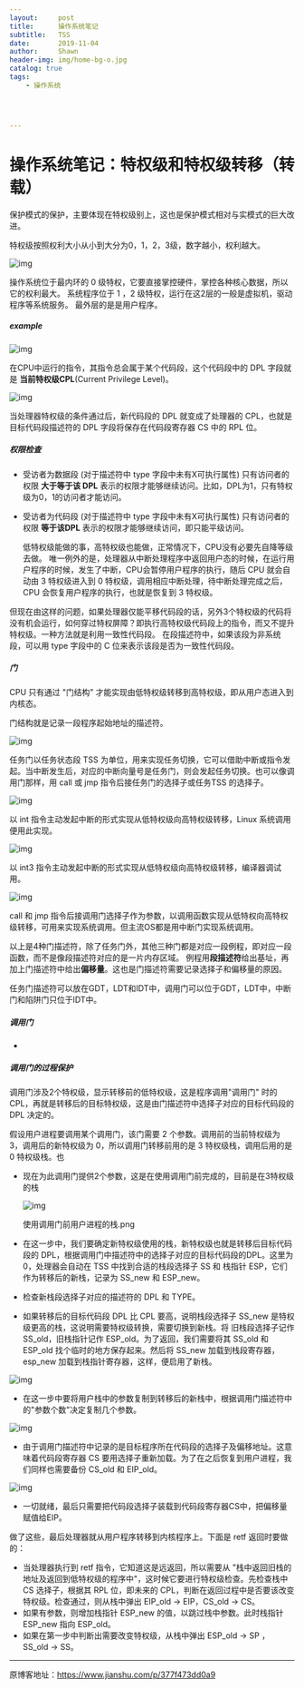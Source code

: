 ```yaml
---
layout:     post
title:      操作系统笔记
subtitle:   TSS
date:       2019-11-04
author:     Shawn
header-img: img/home-bg-o.jpg
catalog: true
tags:
    - 操作系统




---
```


# 操作系统笔记：特权级和特权级转移（转载）

保护模式的保护，主要体现在特权级别上，这也是保护模式相对与实模式的巨大改进。

特权级按照权利大小从小到大分为0，1，2，3级，数字越小，权利越大。



![img](https:////upload-images.jianshu.io/upload_images/7304940-96bdef5ac9cb2c47.png?imageMogr2/auto-orient/strip|imageView2/2/w/235/format/webp)

操作系统位于最内环的 0 级特权，它要直接掌控硬件，掌控各种核心数据，所以它的权利最大。
 系统程序位于 1 ，2 级特权，运行在这2层的一般是虚拟机，驱动程序等系统服务。
 最外层的是是用户程序。

##### example



![img](https:////upload-images.jianshu.io/upload_images/7304940-c76325d33a36f882.png?imageMogr2/auto-orient/strip|imageView2/2/w/700/format/webp)

在CPU中运行的指令，其指令总会属于某个代码段，这个代码段中的 DPL 字段就是 **当前特权级CPL**(Current Privilege Level)。



![img](https:////upload-images.jianshu.io/upload_images/7304940-cc4a72e12c73b1d9.png?imageMogr2/auto-orient/strip|imageView2/2/w/413/format/webp)

当处理器特权级的条件通过后，新代码段的 DPL 就变成了处理器的 CPL，也就是目标代码段描述符的 DPL 字段将保存在代码段寄存器 CS 中的 RPL 位。

##### 权限检查

- 受访者为数据段 (对于描述符中 type 字段中未有X可执行属性)
   只有访问者的权限 **大于等于该 DPL** 表示的权限才能够继续访问。比如，DPL为1，只有特权级为0，1的访问者才能访问。

- 受访者为代码段 (对于描述符中 type 字段中未有X可执行属性)
   只有访问者的权限 **等于该DPL** 表示的权限才能够继续访问，即只能平级访问。

  低特权级能做的事，高特权级也能做，正常情况下，CPU没有必要先自降等级去做。
   唯一例外的是，处理器从中断处理程序中返回用户态的时候，在运行用户程序的时候，发生了中断，CPU会暂停用户程序的执行，随后 CPU 就会自动由 3 特权级进入到 0 特权级，调用相应中断处理，待中断处理完成之后，CPU 会恢复用户程序的执行，也就是恢复到 3 特权级。

但现在由这样的问题，如果处理器仅能平移代码段的话，另外3个特权级的代码将没有机会运行，如何穿过特权屏障？即执行高特权级代码段上的指令，而又不提升特权级。一种方法就是利用一致性代码段。
 在段描述符中，如果该段为非系统段，可以用 type 字段中的 C 位来表示该段是否为一致性代码段。

##### 门

CPU 只有通过 "门结构" 才能实现由低特权级转移到高特权级，即从用户态进入到内核态。

门结构就是记录一段程序起始地址的描述符。



![img](https:////upload-images.jianshu.io/upload_images/7304940-191e68c505b10eee.png?imageMogr2/auto-orient/strip|imageView2/2/w/751/format/webp)

任务门以任务状态段 TSS 为单位，用来实现任务切换，它可以借助中断或指令发起。当中断发生后，对应的中断向量号是任务门，则会发起任务切换。也可以像调用门那样，用 call 或 jmp 指令后接任务门的选择子或任务TSS 的选择子。



![img](https:////upload-images.jianshu.io/upload_images/7304940-4fcc01b4fb14b9f6.png?imageMogr2/auto-orient/strip|imageView2/2/w/751/format/webp)

以 int 指令主动发起中断的形式实现从低特权级向高特权级转移，Linux 系统调用便用此实现。



![img](https:////upload-images.jianshu.io/upload_images/7304940-cc096b4f034b6caa.png?imageMogr2/auto-orient/strip|imageView2/2/w/751/format/webp)

以 int3 指令主动发起中断的形式实现从低特权级向高特权级转移，编译器调试用。



![img](https:////upload-images.jianshu.io/upload_images/7304940-7527a24392a38e93.png?imageMogr2/auto-orient/strip|imageView2/2/w/802/format/webp)

call 和 jmp 指令后接调用门选择子作为参数，以调用函数实现从低特权向高特权级转移，可用来实现系统调用。但主流OS都是用中断门实现系统调用。

以上是4种门描述符，除了任务门外，其他三种门都是对应一段例程，即对应一段函数，而不是像段描述符对应的是一片内存区域。
 例程用**段描述符**给出基址，再加上门描述符中给出**偏移量**。这也是门描述符需要记录选择子和偏移量的原因。

任务门描述符可以放在GDT，LDT和IDT中，调用门可以位于GDT，LDT中，中断门和陷阱门只位于IDT中。

##### 调用门

-  

##### 调用门的过程保护

调用门涉及2个特权级，显示转移前的低特权级，这是程序调用"调用门" 时的 CPL，再就是转移后的目标特权级，这是由门描述符中选择子对应的目标代码段的 DPL 决定的。

假设用户进程要调用某个调用门，该门需要 2 个参数。调用前的当前特权级为 3，调用后的新特权级为 0，所以调用门转移前用的是 3 特权级栈，调用后用的是 0 特权级栈。也

- 现在为此调用门提供2个参数，这是在使用调用门前完成的，目前是在3特权级的栈

  

  ![img](https:////upload-images.jianshu.io/upload_images/7304940-72b0a66de9800c88.png?imageMogr2/auto-orient/strip|imageView2/2/w/354/format/webp)

  使用调用门前用户进程的栈.png

- 在这一步中，我们要确定新特权级使用的栈，新特权级也就是转移后目标代码段的 DPL，根据调用门中描述符中的选择子对应的目标代码段的DPL。这里为0，处理器会自动在 TSS 中找到合适的栈段选择子 SS 和 栈指针 ESP，它们作为转移后的新栈，记录为 SS_new 和 ESP_new。

- 检查新栈段选择子对应的描述符的 DPL 和 TYPE。

- 如果转移后的目标代码段 DPL 比 CPL 要高，说明栈段选择子 SS_new 是特权级更高的栈，这说明需要特权级转换，需要切换到新栈。将 旧栈段选择子记作 SS_old，旧栈指针记作 ESP_old。为了返回，我们需要将其 SS_old 和 ESP_old 找个临时的地方保存起来。然后将 SS_new 加载到栈段寄存器，esp_new 加载到栈指针寄存器，这样，便启用了新栈。

![img](https:////upload-images.jianshu.io/upload_images/7304940-ff7bea28a069d71d.png?imageMogr2/auto-orient/strip|imageView2/2/w/430/format/webp)

- 在这一步中要将用户栈中的参数复制到转移后的新栈中，根据调用门描述符中的"参数个数"决定复制几个参数。



![img](https:////upload-images.jianshu.io/upload_images/7304940-5e28ded3ace091f7.png?imageMogr2/auto-orient/strip|imageView2/2/w/430/format/webp)

- 由于调用门描述符中记录的是目标程序所在代码段的选择子及偏移地址。这意味着代码段寄存器 CS 要用选择子重新加载。为了在之后恢复到用户进程，我们同样也需要备份 CS_old 和 EIP_old。



![img](https:////upload-images.jianshu.io/upload_images/7304940-3850e652417fc8bb.png?imageMogr2/auto-orient/strip|imageView2/2/w/430/format/webp)

- 一切就绪，最后只需要把代码段选择子装载到代码段寄存器CS中，把偏移量赋值给EIP。

做了这些，最后处理器就从用户程序转移到内核程序上。下面是 retf 返回时要做的：

- 当处理器执行到 retf 指令，它知道这是远返回，所以需要从 "栈中返回旧栈的地址及返回到低特权级的程序中"，这时候它要进行特权级检查。先检查栈中 CS 选择子，根据其 RPL 位，即未来的 CPL，判断在返回过程中是否要该改变特权级。检查通过，则从栈中弹出 EIP_old -> EIP，CS_old -> CS。
- 如果有参数，则增加栈指针 ESP_new 的值，以跳过栈中参数。此时栈指针 ESP_new 指向 ESP_old。
- 如果在第一步中判断出需要改变特权级，从栈中弹出 ESP_old -> SP ，SS_old -> SS。

--------------------------------------------

原博客地址：https://www.jianshu.com/p/377f473dd0a9